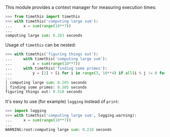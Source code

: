 This module provides a context manager for measuring execution times:

```python
>>> from timethis import timethis
>>> with timethis('computing large sum'):
...     x = sum(range(10**7))
...
computing large sum: 0.203 seconds
```

Usage of `timethis` can be nested:

```python
>>> with timethis('figuring things out'):
...     with timethis('computing large sum'):
...         x = sum(range(10**7))
...     with timethis('finding some primes'):
...         y = [2] + [i for i in range(3, 10**4) if all(i % j != 0 for j in range(2, i // 2 + 1))]
...
│ computing large sum: 0.205 seconds
│ finding some primes: 0.305 seconds
figuring things out: 0.510 seconds
```

It's easy to use (for example) `logging` instead of `print`:

```python
>>> import logging
>>> with timethis('computing large sum', logging.warning):
...     x = sum(range(10**7))
...
WARNING:root:computing large sum: 0.218 seconds
```

[1]: https://docs.python.org/3/glossary.html#term-context-manager
[2]: https://docs.python.org/3/reference/compound_stmts.html#with
[3]: https://docs.python.org/3/reference/datamodel.html#context-managers
[4]: https://docs.python.org/3/library/timeit.html
[5]: https://github.com/dabeaz/python-cookbook/blob/master/src/14/profiling_and_timing_your_program/timethis.py
[6]: https://github.com/jasonamyers/python-class/blob/master/timethis.py
